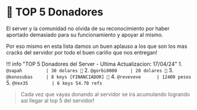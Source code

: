 # 🤑 TOP 5 Donadores

El server y la comunidad no olvida de su reconocimiento por haber aportado demasiado para su funcionamiento y apoyar al mismo.

Por eso mismo en esta lista damos un buen aplauso a los que son los mas cracks del servidor por todo el buen cariño que nos entregan!

!!! info "TOP 5 Donadores del Server - Ultima Actualizacion: 17/04/24"
	1. `@sapah    	   | 30 dolares 🥇`
	2. `@gorbi0000 	   | 20 dolares 🥈`
	3. `@konosubas	   | 8 keys [FINANCIADOR] 🥉`
	4. `@reveveve      | 12400 pesos`
	5. `@Vex35         | 6 keys 54.70 refs`

> Cada vez que vayas donando al servidor se ira acumulando logrando asi llegar al top 5 del servidor! 